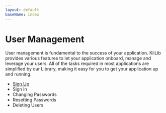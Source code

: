 ```yaml
---
layout: default
baseName: index
---
```


# User Management

User management is fundamental to the success of your application. KiiLib provides various features to let your application onboard, manage and leverage your users. All of the tasks required in most applications are simplified by our Library, making it easy for you to get your application up and running.

- [Sign Up](./sign-up.html)
- Sign In
- Changing Passwords
- Resetting Passwords
- Deleting Users
